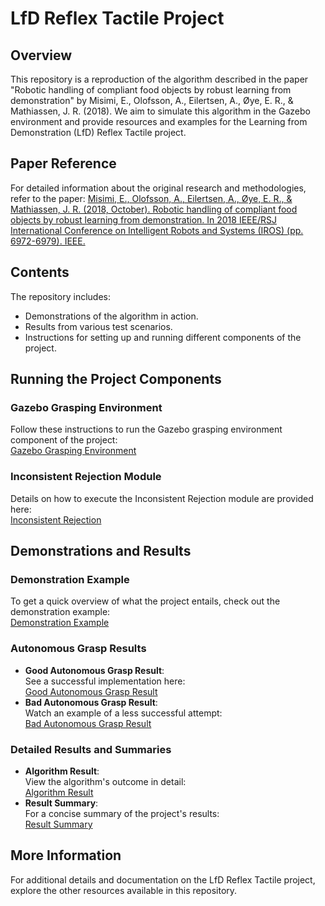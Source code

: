 # LfD Reflex Tactile Project

## Overview
This repository is a reproduction of the algorithm described in the paper "Robotic handling of compliant food objects by robust learning from demonstration" by Misimi, E., Olofsson, A., Eilertsen, A., Øye, E. R., & Mathiassen, J. R. (2018). We aim to simulate this algorithm in the Gazebo environment and provide resources and examples for the Learning from Demonstration (LfD) Reflex Tactile project.

## Paper Reference
For detailed information about the original research and methodologies, refer to the paper:
[Misimi, E., Olofsson, A., Eilertsen, A., Øye, E. R., & Mathiassen, J. R. (2018, October). Robotic handling of compliant food objects by robust learning from demonstration. In 2018 IEEE/RSJ International Conference on Intelligent Robots and Systems (IROS) (pp. 6972-6979). IEEE.](https://ieeexplore.ieee.org/abstract/document/8594368)

## Contents
The repository includes:
- Demonstrations of the algorithm in action.
- Results from various test scenarios.
- Instructions for setting up and running different components of the project.


## Running the Project Components

### Gazebo Grasping Environment
Follow these instructions to run the Gazebo grasping environment component of the project:  
[Gazebo Grasping Environment](https://github.com/irfanrah/LfD_ReflexTacctile/tree/master/reflex_stack)

### Inconsistent Rejection Module
Details on how to execute the Inconsistent Rejection module are provided here:  
[Inconsistent Rejection](https://github.com/irfanrah/LfD_ReflexTacctile/tree/master/svm-policy)


## Demonstrations and Results

### Demonstration Example
To get a quick overview of what the project entails, check out the demonstration example:  
[Demonstration Example](https://github.com/irfanrah/LfD_ReflexTacctile/blob/master/additional_resource/Demonstration_Example.mp4)

### Autonomous Grasp Results
- **Good Autonomous Grasp Result**:  
  See a successful implementation here:  
  [Good Autonomous Grasp Result](https://github.com/irfanrah/LfD_ReflexTacctile/blob/master/additional_resource/Good_autonomous_graps_result.mp4)
- **Bad Autonomous Grasp Result**:  
  Watch an example of a less successful attempt:  
  [Bad Autonomous Grasp Result](https://github.com/irfanrah/LfD_ReflexTacctile/blob/master/additional_resource/Bad_autonomous_graps_result.mp4)

### Detailed Results and Summaries
- **Algorithm Result**:  
  View the algorithm's outcome in detail:  
  [Algorithm Result](https://github.com/irfanrah/LfD_ReflexTacctile/blob/master/additional_resource/(Kurnianto)%20Autonomous%20Grasp%20V3_pages-to-jpg-0008.jpg)
- **Result Summary**:  
  For a concise summary of the project's results:  
  [Result Summary](https://github.com/irfanrah/LfD_ReflexTacctile/blob/master/additional_resource/(Kurnianto)%20Autonomous%20Grasp%20V3.pdf)



## More Information

For additional details and documentation on the LfD Reflex Tactile project, explore the other resources available in this repository.
